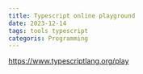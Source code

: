```yaml
---
title: Typescript online playground
date: 2023-12-14
tags: tools typescript
categoris: Programming
---
```


https://www.typescriptlang.org/play